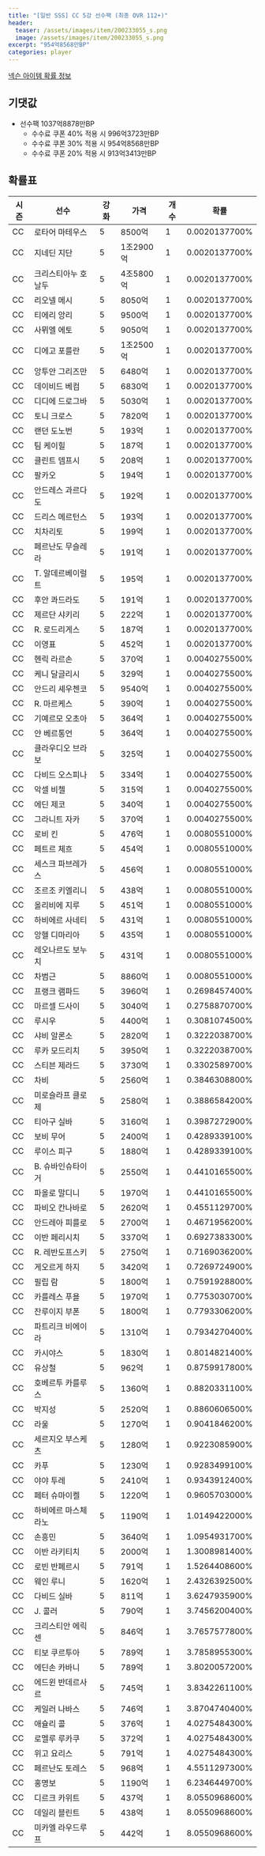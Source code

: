 ```yaml
---
title: "[일반 SSS] CC 5강 선수팩 (최종 OVR 112+)"
header:
  teaser: /assets/images/item/200233055_s.png
  image: /assets/images/item/200233055_s.png
excerpt: "954억8568만BP"
categories: player
---
```

[넥슨 아이템 확률 정보](http://iteminfo.nexon.com/probability/fco?sn=7399)

## 기댓값
- 선수팩 1037억8878만BP
  - 수수료 쿠폰 40% 적용 시 996억3723만BP
  - 수수료 쿠폰 30% 적용 시 954억8568만BP
  - 수수료 쿠폰 20% 적용 시 913억3413만BP


## 확률표

|시즌|선수|강화|가격|개수|확률|
|---|---|---|---|---|---|
|CC|로타어 마테우스|5|8500억|1|0.0020137700%|
|CC|지네딘 지단|5|1조2900억|1|0.0020137700%|
|CC|크리스티아누 호날두|5|4조5800억|1|0.0020137700%|
|CC|리오넬 메시|5|8050억|1|0.0020137700%|
|CC|티에리 앙리|5|9500억|1|0.0020137700%|
|CC|사뮈엘 에토|5|9050억|1|0.0020137700%|
|CC|디에고 포를란|5|1조2500억|1|0.0020137700%|
|CC|앙투안 그리즈만|5|6480억|1|0.0020137700%|
|CC|데이비드 베컴|5|6830억|1|0.0020137700%|
|CC|디디에 드로그바|5|5030억|1|0.0020137700%|
|CC|토니 크로스|5|7820억|1|0.0020137700%|
|CC|랜던 도노번|5|193억|1|0.0020137700%|
|CC|팀 케이힐|5|187억|1|0.0020137700%|
|CC|클린트 뎀프시|5|208억|1|0.0020137700%|
|CC|팔카오|5|194억|1|0.0020137700%|
|CC|안드레스 과르다도|5|192억|1|0.0020137700%|
|CC|드리스 메르턴스|5|193억|1|0.0020137700%|
|CC|치차리토|5|199억|1|0.0020137700%|
|CC|페르난도 무슬레라|5|191억|1|0.0020137700%|
|CC|T. 알데르베이럴트|5|195억|1|0.0020137700%|
|CC|후안 콰드라도|5|191억|1|0.0020137700%|
|CC|제르단 샤키리|5|222억|1|0.0020137700%|
|CC|R. 로드리게스|5|187억|1|0.0020137700%|
|CC|이영표|5|452억|1|0.0020137700%|
|CC|헨릭 라르손|5|370억|1|0.0040275500%|
|CC|케니 달글리시|5|329억|1|0.0040275500%|
|CC|안드리 셰우첸코|5|9540억|1|0.0040275500%|
|CC|R. 마르케스|5|390억|1|0.0040275500%|
|CC|기예르모 오초아|5|364억|1|0.0040275500%|
|CC|얀 베르통언|5|364억|1|0.0040275500%|
|CC|클라우디오 브라보|5|325억|1|0.0040275500%|
|CC|다비드 오스피나|5|334억|1|0.0040275500%|
|CC|악셀 비첼|5|315억|1|0.0040275500%|
|CC|에딘 제코|5|340억|1|0.0040275500%|
|CC|그라니트 자카|5|370억|1|0.0040275500%|
|CC|로비 킨|5|476억|1|0.0080551000%|
|CC|페트르 체흐|5|454억|1|0.0080551000%|
|CC|세스크 파브레가스|5|456억|1|0.0080551000%|
|CC|조르조 키엘리니|5|438억|1|0.0080551000%|
|CC|올리비에 지루|5|451억|1|0.0080551000%|
|CC|하비에르 사네티|5|431억|1|0.0080551000%|
|CC|앙헬 디마리아|5|435억|1|0.0080551000%|
|CC|레오나르도 보누치|5|431억|1|0.0080551000%|
|CC|차범근|5|8860억|1|0.0080551000%|
|CC|프랭크 램파드|5|3960억|1|0.2698457400%|
|CC|마르셀 드사이|5|3040억|1|0.2758870700%|
|CC|루시우|5|4400억|1|0.3081074500%|
|CC|샤비 알론소|5|2820억|1|0.3222038700%|
|CC|루카 모드리치|5|3950억|1|0.3222038700%|
|CC|스티븐 제라드|5|3730억|1|0.3302589700%|
|CC|차비|5|2560억|1|0.3846308800%|
|CC|미로슬라프 클로제|5|2580억|1|0.3886584200%|
|CC|티아구 실바|5|3160억|1|0.3987272900%|
|CC|보비 무어|5|2400억|1|0.4289339100%|
|CC|루이스 피구|5|1880억|1|0.4289339100%|
|CC|B. 슈바인슈타이거|5|2550억|1|0.4410165500%|
|CC|파올로 말디니|5|1970억|1|0.4410165500%|
|CC|파비오 칸나바로|5|2620억|1|0.4551129700%|
|CC|안드레아 피를로|5|2700억|1|0.4671956200%|
|CC|이반 페리시치|5|3370억|1|0.6927383300%|
|CC|R. 레반도프스키|5|2750억|1|0.7169036200%|
|CC|게오르게 하지|5|3420억|1|0.7269724900%|
|CC|필립 람|5|1800억|1|0.7591928800%|
|CC|카를레스 푸욜|5|1970억|1|0.7753030700%|
|CC|잔루이지 부폰|5|1800억|1|0.7793306200%|
|CC|파트리크 비에이라|5|1310억|1|0.7934270400%|
|CC|카시야스|5|1830억|1|0.8014821400%|
|CC|유상철|5|962억|1|0.8759917800%|
|CC|호베르투 카를루스|5|1360억|1|0.8820331100%|
|CC|박지성|5|2520억|1|0.8860606500%|
|CC|라울|5|1270억|1|0.9041846200%|
|CC|세르지오 부스케츠|5|1280억|1|0.9223085900%|
|CC|카푸|5|1230억|1|0.9283499100%|
|CC|야야 투레|5|2410억|1|0.9343912400%|
|CC|페터 슈마이켈|5|1220억|1|0.9605703000%|
|CC|하비에르 마스체라노|5|1190억|1|1.0149422000%|
|CC|손흥민|5|3640억|1|1.0954931700%|
|CC|이반 라키티치|5|2000억|1|1.3008981400%|
|CC|로빈 반페르시|5|791억|1|1.5264408600%|
|CC|웨인 루니|5|1620억|1|2.4326392500%|
|CC|다비드 실바|5|811억|1|3.6247935900%|
|CC|J. 콜러|5|790억|1|3.7456200400%|
|CC|크리스티안 에릭센|5|846억|1|3.7657577800%|
|CC|티보 쿠르투아|5|789억|1|3.7858955300%|
|CC|에딘손 카바니|5|789억|1|3.8020057200%|
|CC|에드윈 반데르사르|5|745억|1|3.8342261100%|
|CC|케일러 나바스|5|746억|1|3.8704740400%|
|CC|애슐리 콜|5|376억|1|4.0275484300%|
|CC|로멜루 루카쿠|5|372억|1|4.0275484300%|
|CC|위고 요리스|5|791억|1|4.0275484300%|
|CC|페르난도 토레스|5|968억|1|4.5511297300%|
|CC|홍명보|5|1190억|1|6.2346449700%|
|CC|디르크 카위트|5|437억|1|8.0550968600%|
|CC|데일리 블린트|5|438억|1|8.0550968600%|
|CC|미카엘 라우드루프|5|442억|1|8.0550968600%|
